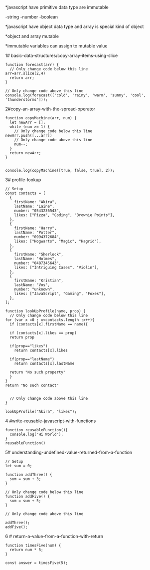 *javascript have primitive data type are immutable

-string
-number
-boolean

*javascript have object data type and array is special kind of object

*object and array mutable

*immutable variables can assign to mutable value



1# basic-data-structures/copy-array-items-using-slice
```
function forecast(arr) {
  // Only change code below this line
arr=arr.slice(2,4)
  return arr;
}

// Only change code above this line
console.log(forecast(['cold', 'rainy', 'warm', 'sunny', 'cool', 'thunderstorms']));
```
2#copy-an-array-with-the-spread-operator
```
function copyMachine(arr, num) {
  let newArr = [];
  while (num >= 1) {
    // Only change code below this line
newArr.push([...arr])
    // Only change code above this line
    num--;
  }
  return newArr;
}


console.log(copyMachine([true, false, true], 2));
```

3# profile-lookup
```
// Setup
const contacts = [
  {
    firstName: "Akira",
    lastName: "Laine",
    number: "0543236543",
    likes: ["Pizza", "Coding", "Brownie Points"],
  },
  {
    firstName: "Harry",
    lastName: "Potter",
    number: "0994372684",
    likes: ["Hogwarts", "Magic", "Hagrid"],
  },
  {
    firstName: "Sherlock",
    lastName: "Holmes",
    number: "0487345643",
    likes: ["Intriguing Cases", "Violin"],
  },
  {
    firstName: "Kristian",
    lastName: "Vos",
    number: "unknown",
    likes: ["JavaScript", "Gaming", "Foxes"],
  },
];

function lookUpProfile(name, prop) {
  // Only change code below this line
for (var x =0 ; x<contacts.length ;x++){
  if (contacts[x].firstName == name){
    
  if (contacts[x].likes == prop)
  return prop
  
  if(prop=="likes")
    return contacts[x].likes
  
  if(prop=="lastName")
    return contacts[x].lastName
 
  return "No such property"
  }  
}
return "No such contact"


  // Only change code above this line
}

lookUpProfile("Akira", "likes");
```
4 #write-reusable-javascript-with-functions
```
function reusableFunction(){
  console.log("Hi World");
}
reusableFunction()
```
5# understanding-undefined-value-returned-from-a-function

```
// Setup
let sum = 0;

function addThree() {
  sum = sum + 3;
}

// Only change code below this line
function addFive() {
  sum = sum + 5;
}

// Only change code above this line

addThree();
addFive();
```
6 # return-a-value-from-a-function-with-return
```
function timesFive(num) {
  return num * 5;
}

const answer = timesFive(5);
```

